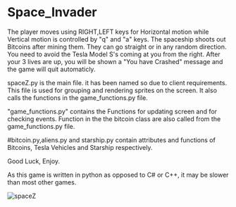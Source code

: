 # Space_Invader
The player moves using RIGHT,LEFT keys for Horizontal motion while Vertical motion is controlled by "q" and "a" keys.
The spaceship shoots out Bitcoins after mining them. They can go straight or in any random direction.
You need to avoid the Tesla Model S's coming at you from the right. 
After your 3 lives are up, you will be shown a "You have Crashed" message and the game will quit automaticly.

 spaceZ.py is the main file. it has been named so due to client requirements.
 This file is used for grouping and rendering sprites on the screen.
 It also calls the functions in the game_functions.py file.

 "game_functions.py" contains the Functions for updating screen and for checking events. 
 Function in the the bitcoin class are also called from the game_functions.py file.

#bitcoin.py,aliens.py and starship.py contain attributes and functions of Bitcoins, Tesla Vehicles and Starship respectively.

Good Luck, Enjoy.


As this game is written in python as opposed to C# or C++, it may be slower than most other games. 

![spaceZ](https://user-images.githubusercontent.com/80505366/135116060-408123ca-04ce-4a39-9575-099403d5b508.png)

